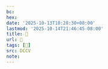 ```yaml
---
bc:
hex:
date: '2025-10-13T10:28:30+08:00'
lastmod: '2025-10-14T21:46:45-08:00'
title: 􅢭
url: 􅢭
tags: [𪚷]
src: DCCV
note:
---
```

